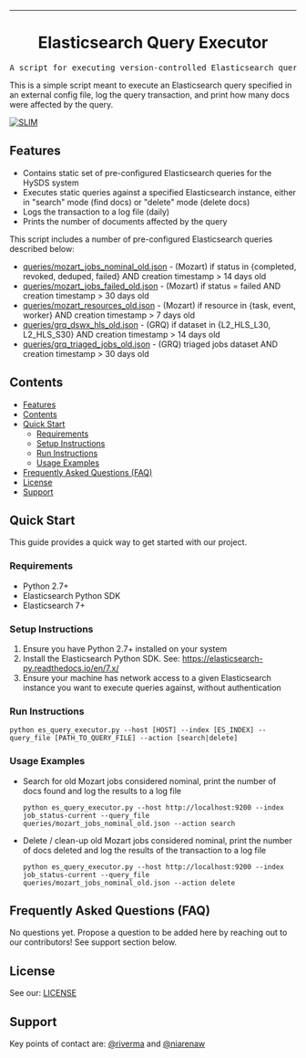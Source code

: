 <!-- Header block for project -->
<hr>

<div align="center">

<h1 align="center">Elasticsearch Query Executor</h1>

</div>

<pre align="center">A script for executing version-controlled Elasticsearch queries.</pre>

<!-- Header block for project -->

This is a simple script meant to execute an Elasticsearch query specified in an external config file, log the query transaction, and print how many docs were affected by the query.

[![SLIM](https://img.shields.io/badge/Best%20Practices%20from-SLIM-blue)](https://nasa-ammos.github.io/slim/)

## Features

* Contains static set of pre-configured Elasticsearch queries for the HySDS system
* Executes static queries against a specified Elasticsearch instance, either in "search" mode (find docs) or "delete" mode (delete docs)
* Logs the transaction to a log file (daily)
* Prints the number of documents affected by the query
  
This script includes a number of pre-configured Elasticsearch queries described below:
- [queries/mozart_jobs_nominal_old.json](queries/mozart_jobs_nominal_old.json) - (Mozart) if status in {completed, revoked, deduped, failed} AND creation timestamp > 14 days old 
- [queries/mozart_jobs_failed_old.json](queries/mozart_jobs_failed_old.json) - (Mozart) if status = failed AND creation timestamp > 30 days old
- [queries/mozart_resources_old.json](queries/mozart_resources_old.json) - (Mozart) if resource in {task, event, worker} AND creation timestamp > 7 days old 
- [queries/grq_dswx_hls_old.json](queries/grq_dswx_hls_old.json) - (GRQ) if dataset in {L2_HLS_L30, L2_HLS_S30} AND creation timestamp > 14 days old 
- [queries/grq_triaged_jobs_old.json](queries/grq_triaged_jobs_old.json) - (GRQ) triaged jobs dataset AND creation timestamp > 30 days old

## Contents

- [Features](#features)
- [Contents](#contents)
- [Quick Start](#quick-start)
  - [Requirements](#requirements)
  - [Setup Instructions](#setup-instructions)
  - [Run Instructions](#run-instructions)
  - [Usage Examples](#usage-examples)
- [Frequently Asked Questions (FAQ)](#frequently-asked-questions-faq)
- [License](#license)
- [Support](#support)

## Quick Start

This guide provides a quick way to get started with our project.

### Requirements

* Python 2.7+
* Elasticsearch Python SDK 
* Elasticsearch 7+
  
### Setup Instructions

1. Ensure you have Python 2.7+ installed on your system
2. Install the Elasticsearch Python SDK. See: https://elasticsearch-py.readthedocs.io/en/7.x/ 
3. Ensure your machine has network access to a given Elasticsearch instance you want to execute queries against, without authentication
   
<!-- ☝️ Replace with a numbered list of how to set up your software prior to running ☝️ -->

### Run Instructions

```
python es_query_executor.py --host [HOST] --index [ES_INDEX] --query_file [PATH_TO_QUERY_FILE] --action [search|delete]
```

<!-- ☝️ Replace with a numbered list of your run instructions, including expected results ☝️ -->

### Usage Examples

* Search for old Mozart jobs considered nominal, print the number of docs found and log the results to a log file
  ```
  python es_query_executor.py --host http://localhost:9200 --index job_status-current --query_file queries/mozart_jobs_nominal_old.json --action search
  ```
* Delete / clean-up old Mozart jobs considered nominal, print the number of docs deleted and log the results of the transaction to a log file
  ```
  python es_query_executor.py --host http://localhost:9200 --index job_status-current --query_file queries/mozart_jobs_nominal_old.json --action delete
  ```  

## Frequently Asked Questions (FAQ)

No questions yet. Propose a question to be added here by reaching out to our contributors! See support section below.

## License

See our: [LICENSE](LICENSE)

## Support

Key points of contact are: [@riverma](https://github.com/riverma) and [@niarenaw](https://github.com/niarenaw)
